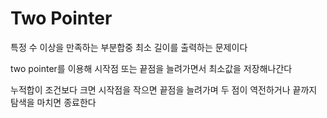 # Two Pointer

특정 수 이상을 만족하는 부분합중 최소 길이를 출력하는 문제이다

two pointer를 이용해 시작점 또는 끝점을 늘려가면서 최소값을 저장해나간다

누적합이 조건보다 크면 시작점을 작으면 끝점을 늘려가며 두 점이 역전하거나 끝까지 탐색을 마치면 종료한다